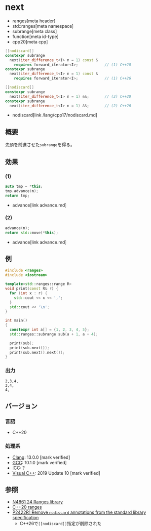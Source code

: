 # next
* ranges[meta header]
* std::ranges[meta namespace]
* subrange[meta class]
* function[meta id-type]
* cpp20[meta cpp]

```cpp
[[nodiscard]]
constexpr subrange
  next(iter_difference_t<I> n = 1) const &
    requires forward_iterator<I>;            // (1) C++20
constexpr subrange
  next(iter_difference_t<I> n = 1) const &
    requires forward_iterator<I>;            // (1) C++26

[[nodiscard]]
constexpr subrange
  next(iter_difference_t<I> n = 1) &&;       // (2) C++20
constexpr subrange
  next(iter_difference_t<I> n = 1) &&;       // (2) C++26
```
* nodiscard[link /lang/cpp17/nodiscard.md]

## 概要
先頭を前進させた`subrange`を得る。

## 効果

### (1)

```cpp
auto tmp = *this;
tmp.advance(n);
return tmp;
```
* advance[link advance.md]

### (2)

```cpp
advance(n);
return std::move(*this);
```
* advance[link advance.md]

## 例
```cpp example
#include <ranges>
#include <iostream>

template<std::ranges::range R>
void print(const R& r) {
  for (int x : r) {
    std::cout << x << ',';
  }
  std::cout << '\n';
}

int main()
{
  constexpr int a[] = {1, 2, 3, 4, 5};
  std::ranges::subrange sub(a + 1, a + 4);

  print(sub);
  print(sub.next());
  print(sub.next().next());
}
```

### 出力
```
2,3,4,
3,4,
4,
```

## バージョン
### 言語
- C++20

### 処理系
- [Clang](/implementation.md#clang): 13.0.0 [mark verified]
- [GCC](/implementation.md#gcc): 10.1.0 [mark verified]
- [ICC](/implementation.md#icc): ?
- [Visual C++](/implementation.md#visual_cpp): 2019 Update 10 [mark verified]

## 参照
- [N4861 24 Ranges library](https://timsong-cpp.github.io/cppwp/n4861/ranges)
- [C++20 ranges](https://techbookfest.org/product/5134506308665344)
- [P2422R1 Remove `nodiscard` annotations from the standard library specification](https://open-std.org/jtc1/sc22/wg21/docs/papers/2024/p2422r1.html)
    - C++26で`[[nodiscard]]`指定が削除された
